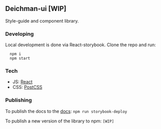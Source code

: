 ## Deichman-ui [WIP]

Style-guide and component library.

### Developing

Local development is done via React-storybook. Clone the repo and run:

```
  npm i
  npm start
```

### Tech

- JS: [React](https://reactjs.org/)
- CSS: [PostCSS](https://preset-env.cssdb.org/)

### Publishing

To publish the docs to the [docs](https://digibib.github.io/deichman-ui):
`npm run storybook-deploy`

To publish a new version of the library to npm:
`[WIP]`
